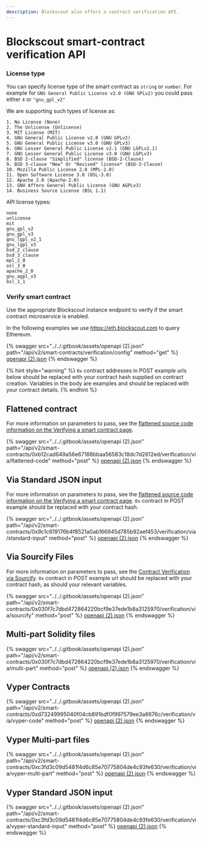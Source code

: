 ```yaml
---
description: Blockscout also offers a contract verification API.
---
```


# Blockscout smart-contract verification API

### License type
You can specify license type of the smart contract as `string` or `number`. For example for `GNU General Public License v2.0 (GNU GPLv2)` you could pass either `4` or `"gnu_gpl_v2"`

We are supporting such types of license as:

    1. No License (None)
    2. The Unlicense (Unlicense)
    3. MIT License (MIT)
    4. GNU General Public License v2.0 (GNU GPLv2)
    5. GNU General Public License v3.0 (GNU GPLv3)
    6. GNU Lesser General Public License v2.1 (GNU LGPLv2.1)
    7. GNU Lesser General Public License v3.0 (GNU LGPLv3)
    8. BSD 2-clause "Simplified" license (BSD-2-Clause)
    9. BSD 3-clause "New" Or "Revised" license* (BSD-3-Clause)
    10. Mozilla Public License 2.0 (MPL-2.0)
    11. Open Software License 3.0 (OSL-3.0)
    12. Apache 2.0 (Apache-2.0)
    13. GNU Affero General Public License (GNU AGPLv3)
    14. Business Source License (BSL 1.1)
  
API license types:

    none
    unlicense
    mit
    gnu_gpl_v2
    gnu_gpl_v3
    gnu_lgpl_v2_1
    gnu_lgpl_v3
    bsd_2_clause
    bsd_3_clause
    mpl_2_0
    osl_3_0
    apache_2_0
    gnu_agpl_v3
    bsl_1_1

### Verify smart contract
Use the appropriate Blockscout instance endpoint to verify if the smart contract microservice is enabled.&#x20;

In the following examples we use https://eth.blockscout.com to query Ethereum.

{% swagger src="../../.gitbook/assets/openapi (2).json" path="/api/v2/smart-contracts/verification/config" method="get" %}
[openapi (2).json](<../../.gitbook/assets/openapi (2).json>)
{% endswagger %}

{% hint style="warning" %}
`0x` contract addresses in POST example urls below should be replaced with your contract hash supplied on contract creation. Variables in the body are examples and should be replaced with your contract details.
{% endhint %}

## Flattened contract

For more information on parameters to pass, see the [flattened source code information on the Verifying a smart contract page](./#via-flattened-source-code).&#x20;

{% swagger src="../../.gitbook/assets/openapi (2).json" path="/api/v2/smart-contracts/0xb12cad649a56e67188bbaa56583c18dc7d2812ed/verification/via/flattened-code" method="post" %}
[openapi (2).json](<../../.gitbook/assets/openapi (2).json>)
{% endswagger %}

## Via Standard JSON input

For more information on parameters to pass, see the [flattened source code information on the Verifying a smart contract page](./#via-flattened-source-code). `0x` contract in POST example should be replaced with your contract hash.

{% swagger src="../../.gitbook/assets/openapi (2).json" path="/api/v2/smart-contracts/0x9c1c619176b4f8521a0ab166945d785b92aef453/verification/via/standard-input" method="post" %}
[openapi (2).json](<../../.gitbook/assets/openapi (2).json>)
{% endswagger %}

## Via Sourcify Files

For more information on parameters to pass, see the [Contract Verification via Sourcify](contracts-verification-via-sourcify.md). `0x` contract in POST example url should be replaced with your contract hash, as should your relevant variables.

{% swagger src="../../.gitbook/assets/openapi (2).json" path="/api/v2/smart-contracts/0x030f7c7dbd472864220bcf9e37ede1b8a3125970/verification/via/sourcify" method="post" %}
[openapi (2).json](<../../.gitbook/assets/openapi (2).json>)
{% endswagger %}

## Multi-part Solidity files

{% swagger src="../../.gitbook/assets/openapi (2).json" path="/api/v2/smart-contracts/0x030f7c7dbd472864220bcf9e37ede1b8a3125970/verification/via/multi-part" method="post" %}
[openapi (2).json](<../../.gitbook/assets/openapi (2).json>)
{% endswagger %}

## Vyper Contracts

{% swagger src="../../.gitbook/assets/openapi (2).json" path="/api/v2/smart-contracts/0xd73249995040f04cb891bdf0f997579ee3a6676c/verification/via/vyper-code" method="post" %}
[openapi (2).json](<../../.gitbook/assets/openapi (2).json>)
{% endswagger %}

## Vyper Multi-part files

{% swagger src="../../.gitbook/assets/openapi (2).json" path="/api/v2/smart-contracts/0xc3fd3c09d5481f4d6c85e70775804de4c93fe630/verification/via/vyper-multi-part" method="post" %}
[openapi (2).json](<../../.gitbook/assets/openapi (2).json>)
{% endswagger %}

## Vyper Standard JSON input

{% swagger src="../../.gitbook/assets/openapi (2).json" path="/api/v2/smart-contracts/0xc3fd3c09d5481f4d6c85e70775804de4c93fe630/verification/via/vyper-standard-input" method="post" %}
[openapi (2).json](<../../.gitbook/assets/openapi (2).json>)
{% endswagger %}





